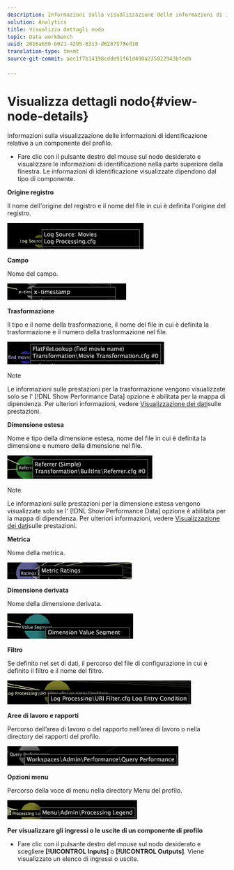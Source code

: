 ```yaml
---
description: Informazioni sulla visualizzazione delle informazioni di identificazione relative a un componente del profilo.
solution: Analytics
title: Visualizza dettagli nodo
topic: Data workbench
uuid: 2016a650-b021-4295-8313-d6287578ed10
translation-type: tm+mt
source-git-commit: aec1f7b14198cdde91f61d490a235022943bfedb

---
```



# Visualizza dettagli nodo{#view-node-details}

Informazioni sulla visualizzazione delle informazioni di identificazione relative a un componente del profilo.

* Fare clic con il pulsante destro del mouse sul nodo desiderato e visualizzare le informazioni di identificazione nella parte superiore della finestra. Le informazioni di identificazione visualizzate dipendono dal tipo di componente.

**Origine registro**

Il nome dell&#39;origine del registro e il nome del file in cui è definita l&#39;origine del registro.

![](assets/vis_DependencyMap_LogSourceID.png)

**Campo**

Nome del campo.

![](assets/vis_DependencyMap_FieldID.png)

**Trasformazione**

Il tipo e il nome della trasformazione, il nome del file in cui è definita la trasformazione e il numero della trasformazione nel file.

![](assets/vis_DependencyMap_TransformationID.png)

>[!NOTE]
>
>Le informazioni sulle prestazioni per la trasformazione vengono visualizzate solo se l&#39; [!DNL Show Performance Data] opzione è abilitata per la mappa di dipendenza. Per ulteriori informazioni, vedere [Visualizzazione dei dati](../../../../../home/c-get-started/c-admin-intrf/c-dataset-mgrs/c-dep-maps/c-disp-perf-data.md#concept-974e2bac3e184f0dab530e63aa4f5ecb)sulle prestazioni.

**Dimensione estesa**

Nome e tipo della dimensione estesa, nome del file in cui è definita la dimensione e numero della dimensione nel file.

![](assets/vis_DependencyMap_ExtendedDimensionID.png)

>[!NOTE]
>
>Le informazioni sulle prestazioni per la dimensione estesa vengono visualizzate solo se l&#39; [!DNL Show Performance Data] opzione è abilitata per la mappa di dipendenza. Per ulteriori informazioni, vedere [Visualizzazione dei dati](../../../../../home/c-get-started/c-admin-intrf/c-dataset-mgrs/c-dep-maps/c-disp-perf-data.md#concept-974e2bac3e184f0dab530e63aa4f5ecb)sulle prestazioni.

**Metrica**

Nome della metrica.

![](assets/vis_DependencyMap_MetricID.png)

**Dimensione derivata**

Nome della dimensione derivata.

![](assets/vis_DependencyMap_DerivedDimensionID.png)

**Filtro**

Se definito nel set di dati, il percorso del file di configurazione in cui è definito il filtro e il nome del filtro.

![](assets/vis_DependencyMap_FilterID_Dataset.png)

**Aree di lavoro e rapporti**

Percorso dell’area di lavoro o del rapporto nell’area di lavoro o nella directory dei rapporti del profilo.

![](assets/vis_DependencyMap_WorkspaceID.png)

**Opzioni menu**

Percorso della voce di menu nella directory Menu del profilo.

![](assets/vis_DependencyMap_MenuID.png)

**Per visualizzare gli ingressi o le uscite di un componente di profilo**

* Fare clic con il pulsante destro del mouse sul nodo desiderato e scegliere **[!UICONTROL Inputs]** o **[!UICONTROL Outputs]**. Viene visualizzato un elenco di ingressi o uscite.

